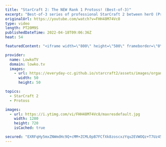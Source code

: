 ```yaml
---
title: "StarCraft 2: The NEW Rank 1 Protoss! (Best-of-3)"
excerpt: "Best-of-3 series of professional StarCraft 2 between herO (Protoss) and Dark (Zerg). herO just recently overtook Zest for the highest ranked Protoss player in the world.   Support my work on Patreon: https://www.patreon.com/lowkotv Become a YouTube member: https://lowko.tv/join  Thumbnail picture of"
originalUrl: https://youtube.com/watch?v=FHH48M74Vc8
type: video
length: PT20M9S
publishedDateTime: 2022-04-18T09:06:36Z
heat: 54

featuredContent: "<iframe width=\"800\" height=\"500\" frameborder=\"0\" src=\"https://www.youtube.com/embed/FHH48M74Vc8\" allow=\"accelerometer; autoplay; encrypted-media; gyroscope; picture-in-picture\" allowfullscreen></iframe>"

provider:
  name: LowkoTV
  domain: lowko.tv
  images:
    - url: https://everyday-cc.github.io/starcraft2/assets/images/organizations/lowko.tv-50x50.jpg
      width: 50
      height: 50

topics:
  - StarCraft 2
  - Protoss

images:
  - url: https://i.ytimg.com/vi/FHH48M74Vc8/maxresdefault.jpg
    width: 1280
    height: 720
    isCached: true

secured: "EXRFqHy5mxZNWmdHc9Q+cMM+ZCML0pB7FCfXk8zoscxzYqu2EVWOQz+T7Uz45HFGHPxBNAI4OxG8LDg6VMFyDjCuKB2fb+Z/W9HNhG5Y5aziM9eWp/Fte16dGjT7aRMK9c3TNygUukLyoCdDENmKgNV489+O9WzxZsiaxXi87Yo8xIi8UzMP929lrujEIczc15FZOvZZx6mZer8G9QJJZIJUtnjoqCGEjLec8+iVFea8X2pzBiFlShc3Qob2GYFhxxMwCFZUihghmegcOa7WURiZfe4Jfh0d1hDl5zLqoM97ES0pPxX+Q/fB/3gptucvWZxNI21Xak8BFhusm4aOBPlN2p7WrCdlPjGiX8qx0vT8E2D1MdvlJr6+ifec7vwmGP20jBn7p/ZD5FMsZ+EjXtlw36SrjesbT8qhN3fWSPXk2Rl/tZJce8tfnvikDucl;6SYhHpiFsUvuje+lThVxAA=="
---
```


